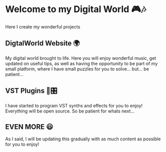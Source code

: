 
# Welcome to my Digital World 🎮🎶
Here I create my wonderful projects

## DigtalWorld Website 🌍
My digital world brought to life. Here you will enjoy wonderful music, get updated on useful tips, as well as having the opportunity to be part of my small platform, where I have small puzzles for you to solve... but... be patient...

## VST Plugins 🎹🎛
I have started to program VST synths and effects for you to enjoy! Everything will be open source. So be patient for whats next...

## EVEN MORE 😃
As I said, I will be updating this gradually with as much content as possible for you to enjoy!

<!--
**4tydev/4tydev** is a ✨ _special_ ✨ repository because its `README.md` (this file) appears on your GitHub profile.

Here are some ideas to get you started:

- 🔭 I’m currently working on ...
- 🌱 I’m currently learning ...
- 👯 I’m looking to collaborate on ...
- 🤔 I’m looking for help with ...
- 💬 Ask me about ...
- 📫 How to reach me: ...
- 😄 Pronouns: ...
- ⚡ Fun fact: ...
-->
